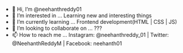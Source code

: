 - 👋 Hi, I’m @neehanthreddy01
- 👀 I’m interested in ... Learning new and interesting things
- 🌱 I’m currently learning ... Frontend development(HTML | CSS | JS)
- 💞️ I’m looking to collaborate on ... ???
- 📫 How to reach me ... Instagram: @neehanthreddy_01 | Twitter: @NeehanthReddyM | Facebook: neehanth01

<!---
neehanthreddy01/neehanthreddy01 is a ✨ special ✨ repository because its `README.md` (this file) appears on your GitHub profile.
You can click the Preview link to take a look at your changes.
--->
